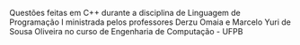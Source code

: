 Questões feitas em C++ durante a disciplina de Linguagem de Programação I ministrada pelos professores Derzu Omaia e Marcelo Yuri de Sousa Oliveira no curso de Engenharia de Computação - UFPB
